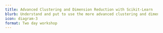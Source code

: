 ```yaml
---
title: Advanced Clustering and Dimension Reduction with Scikit-Learn
blurb: Understand and put to use the more advanced clustering and dimension reduction techniques in sci-kit learn.
icon: diagram-3
format: Two day workshop
---
```

